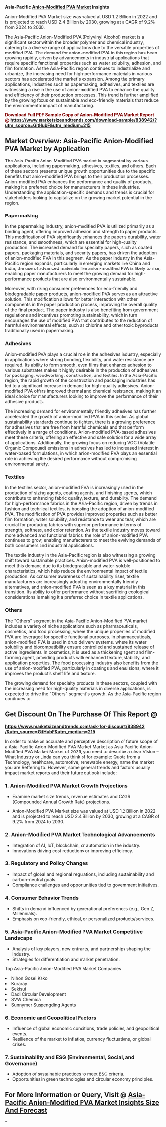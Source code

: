 <p><strong>Asia-Pacific&nbsp;<a href=""https://www.marketsizeandtrends.com/download-sample/838942/&amp;utm_source=GitHubF&amp;utm_medium=215"">Anion-Modified PVA Market</a> Insights</strong></p><p>Anion-Modified PVA Market size was valued at USD 1.2 Billion in 2022 and is projected to reach USD 2.4 Billion by 2030, growing at a CAGR of 9.2% from 2024 to 2030.</p><p><p>The Asia-Pacific Anion-Modified PVA (Polyvinyl Alcohol) market is a significant sector within the broader polymer and chemical industry, catering to a diverse range of applications due to the versatile properties of modified PVA. The demand for anion-modified PVA in this region has been growing rapidly, driven by advancements in industrial applications that require specific functional properties such as water solubility, adhesion, and film formation. As the Asia-Pacific region continues to industrialize and urbanize, the increasing need for high-performance materials in various sectors has accelerated the market's expansion. Among the primary applications, industries such as papermaking, adhesives, and textiles are witnessing a rise in the use of anion-modified PVA to enhance the quality and efficiency of their production processes. This trend is further amplified by the growing focus on sustainable and eco-friendly materials that reduce the environmental impact of manufacturing. <strong><p><strong><span style="color: #800000;">Download Full PDF Sample Copy of Anion-Modified PVA Market Report @</span>&nbsp;</strong><a href="https://www.marketsizeandtrends.com/download-sample/838942/?utm_source=GitHubF&amp;utm_medium=215" target="_blank">https://www.marketsizeandtrends.com/download-sample/838942/?utm_source=GitHubF&amp;utm_medium=215</a></p></strong></p><h2>Market Overview: Asia-Pacific Anion-Modified PVA Market by Application</h2><p>The Asia-Pacific Anion-Modified PVA market is segmented by various applications, including papermaking, adhesives, textiles, and others. Each of these sectors presents unique growth opportunities due to the specific benefits that anion-modified PVA brings to their production processes. Anion-modified PVA enhances the performance and quality of products, making it a preferred choice for manufacturers in these industries. Understanding the application-specific demands and trends is crucial for stakeholders looking to capitalize on the growing market potential in the region.</p><h3>Papermaking</h3><p>In the papermaking industry, anion-modified PVA is utilized primarily as a binding agent, offering improved adhesion and strength to paper products. This modification of PVA significantly enhances the paper's durability, water resistance, and smoothness, which are essential for high-quality production. The increased demand for specialty papers, such as coated papers, packaging materials, and security papers, has driven the adoption of anion-modified PVA in this segment. As the paper industry in the Asia-Pacific region expands, particularly in emerging markets like China and India, the use of advanced materials like anion-modified PVA is likely to rise, enabling paper manufacturers to meet the growing demand for high-performance products that are also environmentally sustainable.</p><p>Moreover, with rising consumer preferences for eco-friendly and biodegradable paper products, anion-modified PVA serves as an attractive solution. This modification allows for better interaction with other components in the paper production process, improving the overall quality of the final product. The paper industry is also benefiting from government regulations and incentives promoting sustainability, which in turn encourages the use of modified PVA that contributes to the reduction of harmful environmental effects, such as chlorine and other toxic byproducts traditionally used in papermaking.</p><h3>Adhesives</h3><p>Anion-modified PVA plays a crucial role in the adhesives industry, especially in applications where strong bonding, flexibility, and water resistance are required. Its ability to form smooth, even films that enhance adhesion to various substrates makes it highly desirable in the production of adhesives for packaging, woodworking, construction, and textiles. In the Asia-Pacific region, the rapid growth of the construction and packaging industries has led to a significant increase in demand for high-quality adhesives. Anion-modified PVA offers improved thermal and chemical resistance, making it an ideal choice for manufacturers looking to improve the performance of their adhesive products.</p><p>The increasing demand for environmentally friendly adhesives has further accelerated the growth of anion-modified PVA in this sector. As global sustainability standards continue to tighten, there is a growing preference for adhesives that are free from harmful chemicals and that perform effectively in a range of conditions. Anion-modified PVA-based adhesives meet these criteria, offering an effective and safe solution for a wide array of applications. Additionally, the growing focus on reducing VOC (Volatile Organic Compound) emissions in adhesives has led to increased interest in water-based formulations, in which anion-modified PVA plays an essential role in achieving the desired performance without compromising environmental safety.</p><h3>Textiles</h3><p>In the textiles sector, anion-modified PVA is increasingly used in the production of sizing agents, coating agents, and finishing agents, which contribute to enhancing fabric quality, texture, and durability. The demand for high-performance fabrics in the Asia-Pacific region, driven by trends in fashion and technical textiles, is boosting the adoption of anion-modified PVA. The modification of PVA provides improved properties such as better film formation, water solubility, and resistance to wear and tear, which are crucial for producing fabrics with superior performance in terms of strength, softness, and color retention. As the textile industry moves toward more advanced and functional fabrics, the role of anion-modified PVA continues to grow, enabling manufacturers to meet the evolving demands of both consumers and industrial applications.</p><p>The textile industry in the Asia-Pacific region is also witnessing a growing shift toward sustainable practices. Anion-modified PVA is well-positioned to meet this demand due to its biodegradable and water-soluble characteristics, which help reduce the environmental impact of textile production. As consumer awareness of sustainability rises, textile manufacturers are increasingly adopting environmentally friendly alternatives, and anion-modified PVA is seen as a key material in this transition. Its ability to offer performance without sacrificing ecological considerations is making it a preferred choice in textile applications.</p><h3>Others</h3><p>The "Others" segment in the Asia-Pacific Anion-Modified PVA market includes a variety of niche applications such as pharmaceuticals, cosmetics, and food processing, where the unique properties of modified PVA are leveraged for specific functional purposes. In pharmaceuticals, anion-modified PVA is used in drug delivery systems, where its water solubility and biocompatibility ensure controlled and sustained release of active ingredients. In cosmetics, it is used as a thickening agent and film-forming agent, providing products with enhanced texture, stability, and application properties. The food processing industry also benefits from the use of anion-modified PVA, particularly in coatings and emulsions, where it improves the product’s shelf life and texture.</p><p>The growing demand for specialty products in these sectors, coupled with the increasing need for high-quality materials in diverse applications, is expected to drive the "Others" segment's growth. As the Asia-Pacific region continues to</p><h2><strong>Get Discount On The Purchase Of This Report @&nbsp;</strong></h2><p><strong><a href=""https://www.marketsizeandtrends.com/ask-for-discount/838942/&amp;utm_source=GitHubF&amp;utm_medium=215"" target=""_blank"">https://www.marketsizeandtrends.com/ask-for-discount/838942<br />/&amp;utm_source=GitHubF&amp;utm_medium=215</a></strong></p><p>In order to make an accurate and perceptive description of future scope of a Asia-Pacific&nbsp;Anion-Modified PVA Market Market as Asia-Pacific&nbsp;Anion-Modified PVA Market Market of 2025, you need to describe a clear Vision &ndash; What Industry or Linda can you think of for example: Quote from a Technology, healthcare, automotive, renewable energy, name the market you are Reffering to. However, some general trends and factors usually impact market reports and their future outlook include:</p><h3>1.&nbsp;<strong>Anion-Modified PVA Market Growth Projections</strong></h3><ul><li>Examine market size trends, revenue estimates and CAGR (Compounded Annual Growth Rate) projections.</li><li><p>Anion-Modified PVA Market size was valued at USD 1.2 Billion in 2022 and is projected to reach USD 2.4 Billion by 2030, growing at a CAGR of 9.2% from 2024 to 2030.</p></li></ul><h3>2.&nbsp;<strong>Anion-Modified PVA Market Technological Advancements</strong></h3><ul><li>Integration of AI, IoT, blockchain, or automation in the industry.</li><li>Innovations driving cost reductions or improving efficiency.</li></ul><h3>3.&nbsp;<strong>Regulatory and Policy Changes</strong></h3><ul><li>Impact of global and regional regulations, including sustainability and carbon-neutral goals.</li><li>Compliance challenges and opportunities tied to government initiatives.</li></ul><h3>4.&nbsp;<strong>Consumer Behavior Trends</strong></h3><ul><li>Shifts in demand influenced by generational preferences (e.g., Gen Z, Millennials).</li><li>Emphasis on eco-friendly, ethical, or personalized products/services.</li></ul><h3>5.&nbsp;<strong>Asia-Pacific Anion-Modified PVA Market Competitive Landscape</strong></h3><ul><li>Analysis of key players, new entrants, and partnerships shaping the industry.</li><li>Strategies for differentiation and market penetration.</li></ul><p data-pm-slice=""1 1 []"">Top Asia-Pacific Anion-Modified PVA Market Companies</p><div data-test-id=""""><p><li>Nihon Gosei Kako</li><li> Kuraray</li><li> Sekisui</li><li> Dadi Circular Development</li><li> SVW Chemical</li><li> Sunnymer Suspengding Agents</li></p></div><h3>6.&nbsp;<strong>Economic and Geopolitical Factors</strong></h3><ul><li>Influence of global economic conditions, trade policies, and geopolitical events.</li><li>Resilience of the market to inflation, currency fluctuations, or global crises.</li></ul><h3>7.&nbsp;<strong>Sustainability and ESG (Environmental, Social, and Governance)</strong></h3><ul><li>Adoption of sustainable practices to meet ESG criteria.</li><li>Opportunities in green technologies and circular economy principles.</li></ul><h2><strong>For More Information or Query, Visit @&nbsp;</strong><a href=""https://www.verifiedmarketreports.com/product/anion-modified-pva-market/"" target=""_blank"">Asia-Pacific Anion-Modified PVA Market Insights Size And Forecast</a></h2>"
